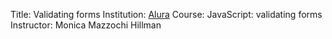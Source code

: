 Title: Validating forms
Institution: [Alura](https://www.alura.com.br/)
Course: JavaScript: validating forms
Instructor: Monica Mazzochi Hillman